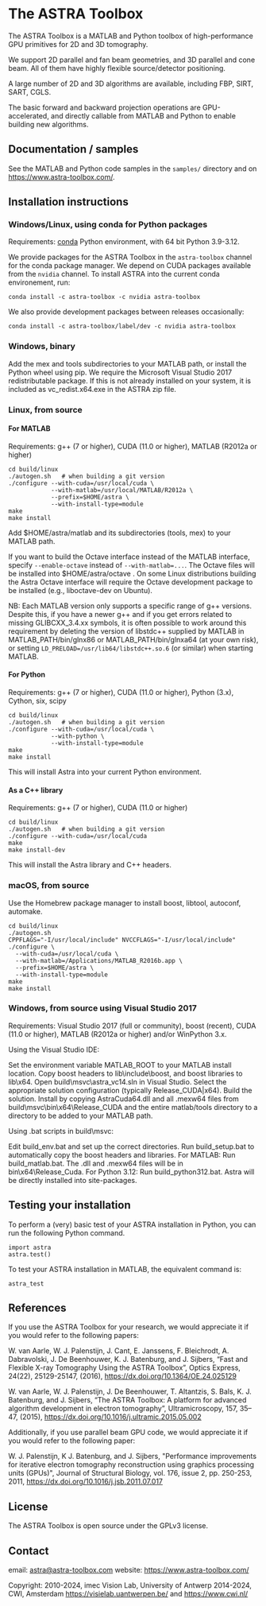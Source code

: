 # The ASTRA Toolbox

The ASTRA Toolbox is a MATLAB and Python toolbox of high-performance GPU primitives for 2D and 3D tomography.

We support 2D parallel and fan beam geometries, and 3D parallel and cone beam.  All of them have highly flexible source/detector positioning.

A large number of 2D and 3D algorithms are available, including FBP, SIRT, SART, CGLS.

The basic forward and backward projection operations are GPU-accelerated, and directly callable from MATLAB and Python to enable building new algorithms.



## Documentation / samples

See the MATLAB and Python code samples in the `samples/` directory and on https://www.astra-toolbox.com/.


## Installation instructions

### Windows/Linux, using conda for Python packages

Requirements: [conda](https://conda.io/) Python environment, with 64 bit Python 3.9-3.12.

We provide packages for the ASTRA Toolbox in the `astra-toolbox` channel for the
conda package manager. We depend on CUDA packages available from the `nvidia`
channel. To install ASTRA into the current conda environement, run:

```
conda install -c astra-toolbox -c nvidia astra-toolbox
```

We also provide development packages between releases occasionally:

```
conda install -c astra-toolbox/label/dev -c nvidia astra-toolbox
```

### Windows, binary

Add the mex and tools subdirectories to your MATLAB path, or install the Python
wheel using pip. We require the Microsoft Visual Studio 2017 redistributable
package. If this is not already installed on your system, it is included as
vc_redist.x64.exe in the ASTRA zip file.

### Linux, from source

#### For MATLAB

Requirements: g++ (7 or higher), CUDA (11.0 or higher), MATLAB (R2012a or higher)

```
cd build/linux
./autogen.sh   # when building a git version
./configure --with-cuda=/usr/local/cuda \
            --with-matlab=/usr/local/MATLAB/R2012a \
            --prefix=$HOME/astra \
            --with-install-type=module
make
make install
```
Add $HOME/astra/matlab and its subdirectories (tools, mex) to your MATLAB path.

If you want to build the Octave interface instead of the MATLAB interface,
specify `--enable-octave` instead of `--with-matlab=...`. The Octave files
will be installed into $HOME/astra/octave . On some Linux distributions
building the Astra Octave interface will require the Octave development package
to be installed (e.g., liboctave-dev on Ubuntu).


NB: Each MATLAB version only supports a specific range of g++ versions.
Despite this, if you have a newer g++ and if you get errors related to missing
GLIBCXX_3.4.xx symbols, it is often possible to work around this requirement
by deleting the version of libstdc++ supplied by MATLAB in
MATLAB_PATH/bin/glnx86 or MATLAB_PATH/bin/glnxa64 (at your own risk),
or setting `LD_PRELOAD=/usr/lib64/libstdc++.so.6` (or similar) when starting
MATLAB.

#### For Python

Requirements: g++ (7 or higher), CUDA (11.0 or higher), Python (3.x), Cython, six, scipy

```
cd build/linux
./autogen.sh   # when building a git version
./configure --with-cuda=/usr/local/cuda \
            --with-python \
            --with-install-type=module
make
make install
```

This will install Astra into your current Python environment.

#### As a C++ library

Requirements: g++ (7 or higher), CUDA (11.0 or higher)

```
cd build/linux
./autogen.sh   # when building a git version
./configure --with-cuda=/usr/local/cuda
make
make install-dev
```

This will install the Astra library and C++ headers.


### macOS, from source

Use the Homebrew package manager to install boost, libtool, autoconf, automake.

```
cd build/linux
./autogen.sh
CPPFLAGS="-I/usr/local/include" NVCCFLAGS="-I/usr/local/include" ./configure \
  --with-cuda=/usr/local/cuda \
  --with-matlab=/Applications/MATLAB_R2016b.app \
  --prefix=$HOME/astra \
  --with-install-type=module
make
make install
```

### Windows, from source using Visual Studio 2017

Requirements: Visual Studio 2017 (full or community), boost (recent),
              CUDA (11.0 or higher), MATLAB (R2012a or higher)
              and/or WinPython 3.x.

Using the Visual Studio IDE:

Set the environment variable MATLAB_ROOT to your MATLAB install location.
Copy boost headers to lib\include\boost, and boost libraries to lib\x64.
Open build\msvc\astra_vc14.sln in Visual Studio.
Select the appropriate solution configuration (typically Release_CUDA|x64).
Build the solution.
Install by copying AstraCuda64.dll and all .mexw64 files from
  build\msvc\bin\x64\Release_CUDA and the entire matlab/tools directory to a directory
  to be added to your MATLAB path.


Using .bat scripts in build\msvc:

Edit build_env.bat and set up the correct directories.
Run build_setup.bat to automatically copy the boost headers and libraries.
For MATLAB: Run build_matlab.bat. The .dll and .mexw64 files will be in bin\x64\Release_Cuda.
For Python 3.12: Run build_python312.bat. Astra will be directly installed into site-packages.

## Testing your installation

To perform a (very) basic test of your ASTRA installation in Python, you can
run the following Python command.

```
import astra
astra.test()
```

To test your ASTRA installation in MATLAB, the equivalent command is:

```
astra_test
```

## References

If you use the ASTRA Toolbox for your research, we would appreciate it if you would refer to the following papers:

W. van Aarle, W. J. Palenstijn, J. Cant, E. Janssens, F. Bleichrodt, A. Dabravolski, J. De Beenhouwer, K. J. Batenburg, and J. Sijbers, “Fast and Flexible X-ray Tomography Using the ASTRA Toolbox”, Optics Express, 24(22), 25129-25147, (2016), https://dx.doi.org/10.1364/OE.24.025129

W. van Aarle, W. J. Palenstijn, J. De Beenhouwer, T. Altantzis, S. Bals, K. J. Batenburg, and J. Sijbers, “The ASTRA Toolbox: A platform for advanced algorithm development in electron tomography”, Ultramicroscopy, 157, 35–47, (2015), https://dx.doi.org/10.1016/j.ultramic.2015.05.002


Additionally, if you use parallel beam GPU code, we would appreciate it if you would refer to the following paper:

W. J. Palenstijn, K J. Batenburg, and J. Sijbers, "Performance improvements for iterative electron tomography reconstruction using graphics processing units (GPUs)", Journal of Structural Biology, vol. 176, issue 2, pp. 250-253, 2011, https://dx.doi.org/10.1016/j.jsb.2011.07.017


## License

The ASTRA Toolbox is open source under the GPLv3 license.

## Contact

email: astra@astra-toolbox.com
website: https://www.astra-toolbox.com/

Copyright: 2010-2024, imec Vision Lab, University of Antwerp
           2014-2024, CWI, Amsterdam
           https://visielab.uantwerpen.be/ and https://www.cwi.nl/
